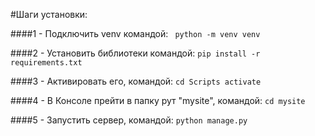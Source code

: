 #Шаги установки: 

####1 - Подключить venv командой: 
` python -m venv venv`

####2 - Установить библиотеки командой:
`pip install -r requirements.txt`

####3 - Активировать его, командой:
`cd Scripts activate`

####4 - В Консоле прейти в папку рут "mysite", командой:
`cd mysite`

####5 - Запустить сервер, командой:
`python manage.py`